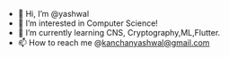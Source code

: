 - 👋 Hi, I’m @yashwal
- 👀 I’m interested in Computer Science!
- 🌱 I’m currently learning CNS, Cryptography,ML,Flutter.
- 📫 How to reach me @kanchanyashwal@gmail.com


